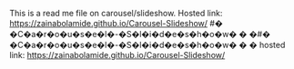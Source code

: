 This is a read me file on carousel/slideshow.
Hosted link: https://zainabolamide.github.io/Carousel-Slideshow/
#� �C�a�r�o�u�s�e�l�-�S�l�i�d�e�s�h�o�w�
�
�#� �C�a�r�o�u�s�e�l�-�S�l�i�d�e�s�h�o�w�
�
�
hosted link: https://zainabolamide.github.io/Carousel-Slideshow/
